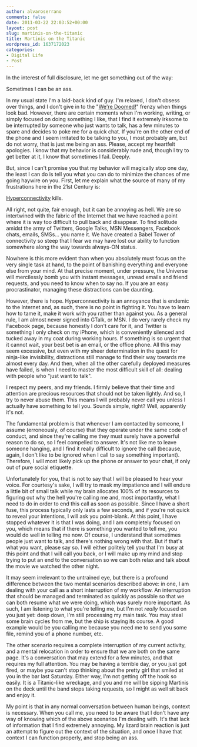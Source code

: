 ```yaml
---
author: alvaroserrano
comments: false
date: 2011-03-22 22:03:52+00:00
layout: post
slug: martinis-on-the-titanic
title: Martinis on the Titanic
wordpress_id: 1637172023
categories:
- Digital Life
- Post
---
```


In the interest of full disclosure, let me get something out of the way:

Sometimes I can be an ass.

In my usual state I'm a laid-back kind of guy. I'm relaxed, I don't obsess over things, and I don't give in to the "[We're Doomed!](http://www.randsinrepose.com/archives/2004/03/14/were_doomed.html)" frenzy when things look bad. However, there are certain moments when I'm working, writing, or simply focused on doing something I like, that I find it extremely irksome to be interrupted by someone who just wants to talk, has a few minutes to spare and decides to poke me for a quick chat. If you're on the other end of the phone and I seem irritated to be talking to you, I most probably am, but do not worry, that is just me being an ass. Please, accept my heartfelt apologies. I know that my behavior is considerably rude and, though I try to get better at it, I know that sometimes I fail. Deeply.

But, since I can't promise you that my behavior will magically stop one day, the least I can do is tell you what you can do to minimize the chances of me going haywire on you. First, let me explain what the source of many of my frustrations here in the 21st Century is:

[Hyperconnectivity](http://en.wikipedia.org/wiki/Hyperconnectivity) kills.

All right, not quite, fair enough, but it can be annoying as hell. We are so intertwined with the fabric of the Internet that we have reached a point where it is way too difficult to pull back and disappear. To find solitude amidst the army of Twitters, Google Talks, MSN Messengers, Facebook chats, emails, SMSs... you name it. We have created a Babel Tower of connectivity so steep that I fear we may have lost our ability to function somewhere along the way towards always-ON status.

Nowhere is this more evident than when you absolutely must focus on the very single task at hand, to the point of banishing everything and everyone else from your mind. At that precise moment, under pressure, the Universe will mercilessly bomb you with instant messages, unread emails and friend requests, and you need to know when to say no. If you are an easy procrastinator, managing these distractions can be daunting.

However, there is hope. Hyperconnectivity is an annoyance that is endemic to the Internet and, as such, there is no point in fighting it. You have to learn how to tame it, make it work with you rather than against you. As a general rule, I am almost never signed into GTalk, or MSN. I do very rarely check my Facebook page, because honestly I don't care for it, and Twitter is something I only check on my iPhone, which is conveniently silenced and tucked away in my coat during working hours. If something is so urgent that it cannot wait, your best bet is an email, or the office phone. All this may seem excessive, but even with my sheer determination in the quest for ninja-like invisibility, distractions still manage to find their way towards me almost every day. And then, when all the other carefully deployed measures have failed, is when I need to master the most difficult skill of all: dealing with people who "just want to talk".

I respect my peers, and my friends. I firmly believe that their time and attention are precious resources that should not be taken lightly. And so, I try to never abuse them. This means I will probably never call you unless I actually have something to tell you. Sounds simple, right? Well, apparently it's not.

The fundamental problem is that whenever I am contacted by someone, I assume (erroneously, of course) that they operate under the same code of conduct, and since they're calling me they must surely have a powerful reason to do so, so I feel compelled to answer. It's not like me to leave someone hanging, and I find it really difficult to ignore the call (because, again, I don't like to be ignored when I call to say something important). Therefore, I will most likely pick up the phone or answer to your chat, if only out of pure social etiquette.

Unfortunately for you, that is not to say that I will be pleased to hear your voice. For courtesy's sake, I will try to mask my impatience and I will endure a little bit of small talk while my brain allocates 100% of its resources to figuring out why the hell you're calling me and, most importantly, what I need to do in order to end this call as soon as possible. Since I have a short fuse, this process typically only lasts a few seconds, and if you're not quick to reveal your intentions, I will ask you point-blank. At this point, I have stopped whatever it is that I was doing, and I am completely focused on you, which means that if there is something you wanted to tell me, you would do well in telling me now. Of course, I understand that sometimes people just want to talk, and there's nothing wrong with that. But if that's what you want, please say so. I will either politely tell you that I'm busy at this point and that I will call you back, or I will make up my mind and stop trying to put an end to the conversation so we can both relax and talk about the movie we watched the other night.

It may seem irrelevant to the untrained eye, but there is a profound difference between the two mental scenarios described above: in one, I am dealing with your call as a short interruption of my workflow. An interruption that should be managed and terminated as quickly as possible so that we can both resume what we were doing, which was surely more important. As such, I am listening to what you're telling me, but I'm not _really_ focused on you just yet: deep down, I'm still processing my main task. You may steal some brain cycles from me, but the ship is staying its course. A good example would be you calling me because you need me to send you some file, remind you of a phone number, etc.

The other scenario requires a complete interruption of my current activity, and a mental relocation in order to ensure that we are both on the same page. It's a conversation that may extend for a few minutes, and that requires my full attention. You may be having a terrible day, or you just got fired, or maybe you can't stop thinking about the pretty girl that smiled at you in the bar last Saturday. Either way, I'm not getting off the hook so easily. It is a Titanic-like wreckage, and you and me will be sipping Martinis on the deck until the band stops taking requests, so I might as well sit back and enjoy it.

My point is that in any normal conversation between human beings, context is necessary. When you call me, you need to be aware that I don't have any way of knowing which of the above scenarios I'm dealing with. It's that lack of information that I find extremely annoying. My lizard brain reaction is just an attempt to figure out the context of the situation, and once I have that context I can function properly, and stop being an ass.
